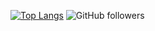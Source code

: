 ​[![Top Langs](https://github-readme-stats.vercel.app/api/top-langs/​?username=iSaluki)](https://github.com/anuraghazra/github-readme-stats)
![GitHub followers](https://img.shields.io/github/followers/isaluki?style=flat-square)
